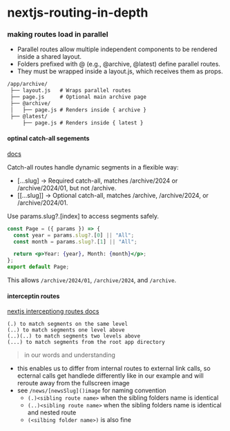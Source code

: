 # nextjs-routing-in-depth


### making routes load in parallel

* Parallel routes allow multiple independent components to be rendered inside a shared layout.
* Folders prefixed with @ (e.g., @archive, @latest) define parallel routes.
* They must be wrapped inside a layout.js, which receives them as props.

```md
/app/archive/
 ├── layout.js   # Wraps parallel routes
 ├── page.js     # Optional main archive page
 ├── @archive/
 │   ├── page.js # Renders inside { archive }
 ├── @latest/
     ├── page.js # Renders inside { latest }
```

#### optinal catch-all segements
[docs](https://nextjs.org/docs/pages/building-your-application/routing/dynamic-routes#optional-catch-all-segments)

Catch-all routes handle dynamic segments in a flexible way:

* [...slug] → Required catch-all, matches /archive/2024 or /archive/2024/01, but not /archive.
* [[...slug]] → Optional catch-all, matches /archive, /archive/2024, or /archive/2024/01.

Use params.slug?.[index] to access segments safely.

```jsx
const Page = ({ params }) => {
  const year = params.slug?.[0] || "All";
  const month = params.slug?.[1] || "All";

  return <p>Year: {year}, Month: {month}</p>;
};
export default Page;
```
This allows `/archive/2024/01`, `/archive/2024`, and `/archive`.


#### interceptin routes 

[nextjs interceptiong routes docs](https://nextjs.org/docs/app/building-your-application/routing/intercepting-routes)

```
(.) to match segments on the same level
(..) to match segments one level above
(..)(..) to match segments two levels above
(...) to match segments from the root app directory
```

> in our words and understanding
* this enables us to differ from internal routes to external link calls, so ecternal calls get handlede differently like in our  example and will reroute away from the fullscreen image
* see `/news/[newsSlug]()image` for naming convention 
  * `(.)<sibling route name>` when the sibling folders name is identical
  * `(..)<sibling route name>` when the sibling folders name is identical and nested route
  * `(<silbing folder name>)` is also fine
